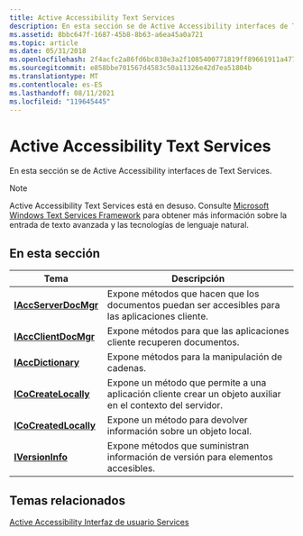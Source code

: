 ```yaml
---
title: Active Accessibility Text Services
description: En esta sección se de Active Accessibility interfaces de Text Services.
ms.assetid: 8bbc647f-1687-45b8-8b63-a6ea45a0a721
ms.topic: article
ms.date: 05/31/2018
ms.openlocfilehash: 2f4acfc2a86fd6bc838e3a2f1085400771819ff89661911a477fe35f252d1a4a
ms.sourcegitcommit: e858bbe701567d4583c50a11326e42d7ea51804b
ms.translationtype: MT
ms.contentlocale: es-ES
ms.lasthandoff: 08/11/2021
ms.locfileid: "119645445"
---
```

# <a name="active-accessibility-text-services"></a>Active Accessibility Text Services

En esta sección se de Active Accessibility interfaces de Text Services.

> [!Note]  
> Active Accessibility Text Services está en desuso. Consulte [Microsoft Windows Text Services Framework](../tsf/text-services-framework.md) para obtener más información sobre la entrada de texto avanzada y las tecnologías de lenguaje natural.

## <a name="in-this-section"></a>En esta sección

| Tema                                                     | Descripción                                                                                                                    |
|-----------------------------------------------------------|--------------------------------------------------------------------------------------------------------------------------------|
| [**IAccServerDocMgr**](/windows/desktop/api/msaatext/nn-msaatext-iaccserverdocmgr)   | Expone métodos que hacen que los documentos puedan ser accesibles para las aplicaciones cliente.                              |
| [**IAccClientDocMgr**](/windows/desktop/api/msaatext/nn-msaatext-iaccclientdocmgr)   | Expone métodos para que las aplicaciones cliente recuperen documentos.                                      |
| [**IAccDictionary**](/windows/desktop/api/msaatext/nn-msaatext-iaccdictionary)       | Expone métodos para la manipulación de cadenas.                                                            |
| [**ICoCreateLocally**](/windows/desktop/api/msaatext/nn-msaatext-icocreatelocally)   | Expone un método que permite a una aplicación cliente crear un objeto auxiliar en el contexto del servidor. |
| [**ICoCreatedLocally**](/windows/desktop/api/msaatext/nn-msaatext-icocreatedlocally) | Expone un método para devolver información sobre un objeto local.                                        |
| [**IVersionInfo**](/windows/desktop/api/msaatext/nn-msaatext-iversioninfo)           | Expone métodos que suministran información de versión para elementos accesibles.                            |

## <a name="related-topics"></a>Temas relacionados

[Active Accessibility Interfaz de usuario Services](active-accessibility-user-interface-services-dev-guide.md)